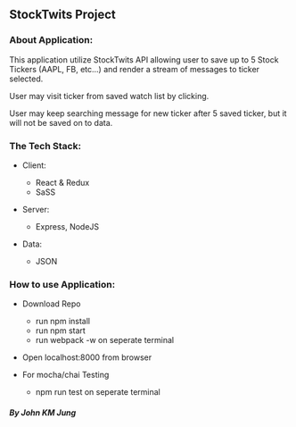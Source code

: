 ## StockTwits Project

### About Application:
This application utilize StockTwits API allowing user to save up to 5 Stock Tickers (AAPL, FB, etc...) and render a stream of messages to ticker selected.

User may visit ticker from saved watch list by clicking.

User may keep searching message for new ticker after 5 saved ticker, but it will not be saved on to data.

### The Tech Stack:

- Client:
  - React & Redux
  - SaSS

- Server:
  - Express, NodeJS

- Data:
  - JSON

### How to use Application:
- Download Repo
  - run npm install
  - run npm start
  - run webpack -w on seperate terminal

- Open localhost:8000 from browser

- For mocha/chai Testing
  - npm run test on seperate terminal




##### By John KM  Jung

